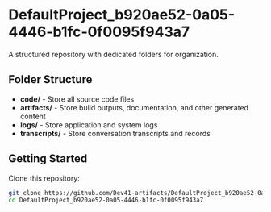 # DefaultProject_b920ae52-0a05-4446-b1fc-0f0095f943a7
A structured repository with dedicated folders for organization.

## Folder Structure

- **code/** - Store all source code files
- **artifacts/** - Store build outputs, documentation, and other generated content
- **logs/** - Store application and system logs
- **transcripts/** - Store conversation transcripts and records

## Getting Started

Clone this repository:
```bash
git clone https://github.com/Dev41-artifacts/DefaultProject_b920ae52-0a05-4446-b1fc-0f0095f943a7
cd DefaultProject_b920ae52-0a05-4446-b1fc-0f0095f943a7
```
